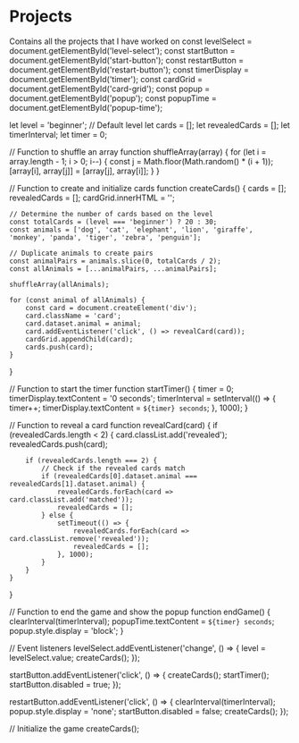 # Projects
Contains all the projects that I have worked on
const levelSelect = document.getElementById('level-select');
const startButton = document.getElementById('start-button');
const restartButton = document.getElementById('restart-button');
const timerDisplay = document.getElementById('timer');
const cardGrid = document.getElementById('card-grid');
const popup = document.getElementById('popup');
const popupTime = document.getElementById('popup-time');

let level = 'beginner'; // Default level
let cards = [];
let revealedCards = [];
let timerInterval;
let timer = 0;

// Function to shuffle an array
function shuffleArray(array) {
    for (let i = array.length - 1; i > 0; i--) {
        const j = Math.floor(Math.random() * (i + 1));
        [array[i], array[j]] = [array[j], array[i]];
    }
}

// Function to create and initialize cards
function createCards() {
    cards = [];
    revealedCards = [];
    cardGrid.innerHTML = '';

    // Determine the number of cards based on the level
    const totalCards = (level === 'beginner') ? 20 : 30;
    const animals = ['dog', 'cat', 'elephant', 'lion', 'giraffe', 'monkey', 'panda', 'tiger', 'zebra', 'penguin'];

    // Duplicate animals to create pairs
    const animalPairs = animals.slice(0, totalCards / 2);
    const allAnimals = [...animalPairs, ...animalPairs];

    shuffleArray(allAnimals);

    for (const animal of allAnimals) {
        const card = document.createElement('div');
        card.className = 'card';
        card.dataset.animal = animal;
        card.addEventListener('click', () => revealCard(card));
        cardGrid.appendChild(card);
        cards.push(card);
    }
}

// Function to start the timer
function startTimer() {
    timer = 0;
    timerDisplay.textContent = '0 seconds';
    timerInterval = setInterval(() => {
        timer++;
        timerDisplay.textContent = `${timer} seconds`;
    }, 1000);
}

// Function to reveal a card
function revealCard(card) {
    if (revealedCards.length < 2) {
        card.classList.add('revealed');
        revealedCards.push(card);

        if (revealedCards.length === 2) {
            // Check if the revealed cards match
            if (revealedCards[0].dataset.animal === revealedCards[1].dataset.animal) {
                revealedCards.forEach(card => card.classList.add('matched'));
                revealedCards = [];
            } else {
                setTimeout(() => {
                    revealedCards.forEach(card => card.classList.remove('revealed'));
                    revealedCards = [];
                }, 1000);
            }
        }
    }
}

// Function to end the game and show the popup
function endGame() {
    clearInterval(timerInterval);
    popupTime.textContent = `${timer} seconds`;
    popup.style.display = 'block';
}

// Event listeners
levelSelect.addEventListener('change', () => {
    level = levelSelect.value;
    createCards();
});

startButton.addEventListener('click', () => {
    createCards();
    startTimer();
    startButton.disabled = true;
});

restartButton.addEventListener('click', () => {
    clearInterval(timerInterval);
    popup.style.display = 'none';
    startButton.disabled = false;
    createCards();
});

// Initialize the game
createCards();
